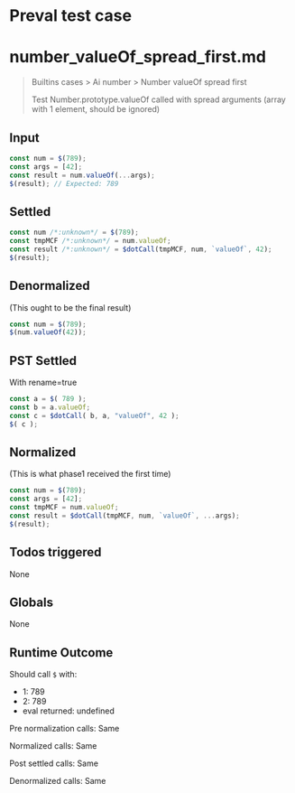 # Preval test case

# number_valueOf_spread_first.md

> Builtins cases > Ai number > Number valueOf spread first
>
> Test Number.prototype.valueOf called with spread arguments (array with 1 element, should be ignored)

## Input

`````js filename=intro
const num = $(789);
const args = [42];
const result = num.valueOf(...args);
$(result); // Expected: 789
`````


## Settled


`````js filename=intro
const num /*:unknown*/ = $(789);
const tmpMCF /*:unknown*/ = num.valueOf;
const result /*:unknown*/ = $dotCall(tmpMCF, num, `valueOf`, 42);
$(result);
`````


## Denormalized
(This ought to be the final result)

`````js filename=intro
const num = $(789);
$(num.valueOf(42));
`````


## PST Settled
With rename=true

`````js filename=intro
const a = $( 789 );
const b = a.valueOf;
const c = $dotCall( b, a, "valueOf", 42 );
$( c );
`````


## Normalized
(This is what phase1 received the first time)

`````js filename=intro
const num = $(789);
const args = [42];
const tmpMCF = num.valueOf;
const result = $dotCall(tmpMCF, num, `valueOf`, ...args);
$(result);
`````


## Todos triggered


None


## Globals


None


## Runtime Outcome


Should call `$` with:
 - 1: 789
 - 2: 789
 - eval returned: undefined

Pre normalization calls: Same

Normalized calls: Same

Post settled calls: Same

Denormalized calls: Same
